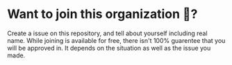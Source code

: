 # Want to join this organization 🚀?
Create a issue on this repository, and tell about yourself including real name.
While joining is available for free, there isn't 100% guarentee that you will be approved in. It depends on the situation as well as the issue you made.
